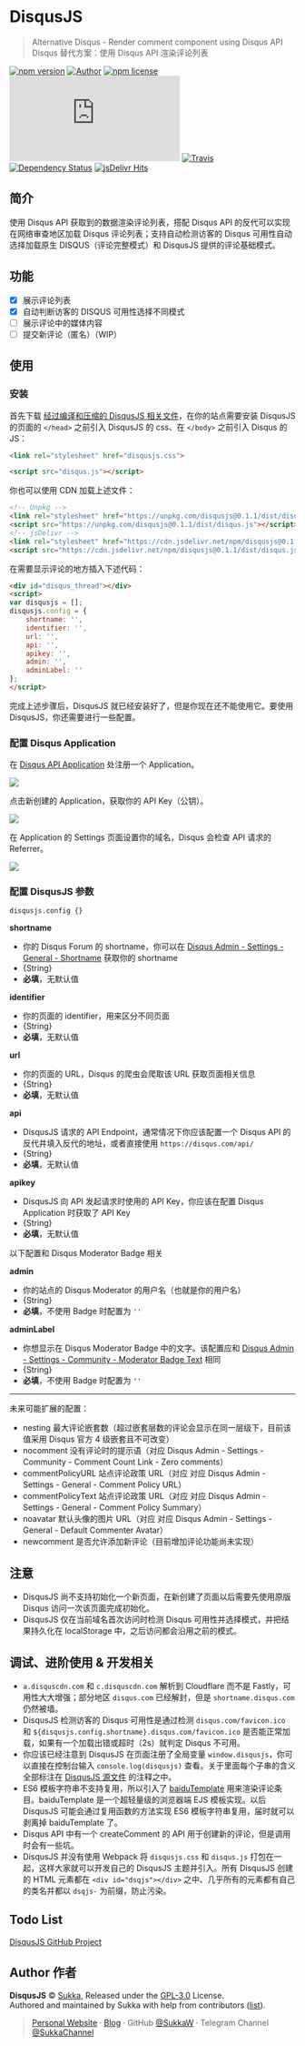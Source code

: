 # DisqusJS

> Alternative Disqus - Render comment component using Disqus API<br>
> Disqus 替代方案：使用 Disqus API 渲染评论列表

[![npm version](https://img.shields.io/npm/v/disqusjs.svg?style=flat-square)](https://www.npmjs.com/package/disqusjs)
[![Author](https://img.shields.io/badge/Author-Sukka-b68469.svg?style=flat-square)](https://skk.moe)
[![npm license](https://img.shields.io/npm/l/disqusjs.svg?style=flat-square)](https://github.com/SukkaW/suka.css/blob/master/LICENSE)
[![Size](https://badge-size.herokuapp.com/SukkaW/DisqusJS/master/dist/disqus.js?compression=gzip&style=flat-square)](https://github.com/SukkaW/suka.css/tree/master/dist)
[![Travis](https://img.shields.io/travis/SukkaW/DisqusJS.svg?style=flat-square)](https://travis-ci.org/SukkaW/DisqusJS)
[![Dependency Status](https://img.shields.io/david/SukkaW/DisqusJS.svg?style=flat-square)](https://david-dm.org/SukkaW/DisqusJS)
[![jsDelivr Hits](https://data.jsdelivr.com/v1/package/npm/disqusjs/badge)](https://www.jsdelivr.com/package/npm/disqusjs)

## 简介

使用 Disqus API 获取到的数据渲染评论列表，搭配 Disqus API 的反代可以实现在网络审查地区加载 Disqus 评论列表；支持自动检测访客的 Disqus 可用性自动选择加载原生 DISQUS（评论完整模式）和 DisqusJS 提供的评论基础模式。

## 功能

- [x] 展示评论列表
- [x] 自动判断访客的 DISQUS 可用性选择不同模式
- [ ] 展示评论中的媒体内容
- [ ] 提交新评论（匿名）（WIP）

## 使用

### 安装

首先下载 [经过编译和压缩的 DisqusJS 相关文件](https://github.com/SukkaW/DisqusJS/tree/master/dist)，在你的站点需要安装  DisqusJS 的页面的 `</head>` 之前引入 DisqusJS 的 css、在 `</body>` 之前引入 Disqus 的 JS：

```html
<link rel="stylesheet" href="disqusjs.css">
```

```html
<script src="disqus.js"></script>
```

你也可以使用 CDN 加载上述文件：

```html
<!-- Unpkg -->
<link rel="stylesheet" href="https://unpkg.com/disqusjs@0.1.1/dist/disqusjs.css">
<script src="https://unpkg.com/disqusjs@0.1.1/dist/disqus.js"></script>
<!-- jsDelivr -->
<link rel="stylesheet" href="https://cdn.jsdelivr.net/npm/disqusjs@0.1.1/dist/disqusjs.css">
<script src="https://cdn.jsdelivr.net/npm/disqusjs@0.1.1/dist/disqus.js"></script>
```

在需要显示评论的地方插入下述代码：

```html
<div id="disqus_thread"></div>
<script>
var disqusjs = [];
disqusjs.config = {
    shortname: '',
    identifier: '',
    url: '',
    api: '',
    apikey: '',
    admin: '',
    adminLabel: ''
};
</script>
```

完成上述步骤后，DisqusJS 就已经安装好了，但是你现在还不能使用它。要使用 DisqusJS，你还需要进行一些配置。

### 配置 Disqus Application

在 [Disqus API Application](https://disqus.com/api/applications/) 处注册一个 Application。

![](https://i.loli.net/2018/10/08/5bbb71f99369d.png)

点击新创建的 Application，获取你的 API Key（公钥）。

![](https://i.loli.net/2018/10/08/5bbb723acbe07.png)

在 Application 的 Settings 页面设置你的域名，Disqus 会检查 API 请求的 Referrer。

![](https://i.loli.net/2018/10/08/5bbb735b9d2a4.png)

### 配置 DisqusJS 参数

```
disqusjs.config {}
```

**shortname**

- 你的 Disqus Forum 的 shortname，你可以在 [Disqus Admin - Settings - General - Shortname](https://disqus.com/admin/settings/general/) 获取你的 shortname
- {String}
- **必填**，无默认值

**identifier**

- 你的页面的 identifier，用来区分不同页面
- {String}
- **必填**，无默认值

**url**

- 你的页面的 URL，Disqus 的爬虫会爬取该 URL 获取页面相关信息
- {String}
- **必填**，无默认值

**api**

- DisqusJS 请求的 API Endpoint，通常情况下你应该配置一个 Disqus API 的反代并填入反代的地址，或者直接使用 `https://disqus.com/api/`
- {String}
- **必填**，无默认值

**apikey**

- DisqusJS 向 API 发起请求时使用的 API Key，你应该在配置 Disqus Application 时获取了 API Key
- {String}
- **必填**，无默认值

以下配置和 Disqus Moderator Badge 相关

**admin**

- 你的站点的 Disqus Moderator 的用户名（也就是你的用户名）
- {String}
- **必填**，不使用 Badge 时配置为 `''`

**adminLabel**

- 你想显示在 Disqus Moderator Badge 中的文字。该配置应和 [Disqus Admin - Settings - Community - Moderator Badge Text](https://disqus.com/admin/settings/community/) 相同
- {String}
- **必填**，不使用 Badge 时配置为 `''`

---

未来可能扩展的配置：

- nesting 最大评论嵌套数（超过嵌套层数的评论会显示在同一层级下，目前该值采用 Disqus 官方 4 级嵌套且不可改变）
- nocomment 没有评论时的提示语（对应 Disqus Admin - Settings - Community - Comment Count Link - Zero comments）
- commentPolicyURL 站点评论政策 URL（对应 对应 Disqus Admin - Settings - General - Comment Policy URL）
- commentPolicyText 站点评论政策 URL（对应 对应 Disqus Admin - Settings - General - Comment Policy Summary）
- noavatar 默认头像的图片 URL（对应 对应 Disqus Admin - Settings - General - Default Commenter Avatar）
- newcomment 是否允许添加新评论（目前增加评论功能尚未实现）

## 注意

- DisqusJS 尚不支持初始化一个新页面，在新创建了页面以后需要先使用原版 Disqus 访问一次该页面完成初始化。
- DisqusJS 仅在当前域名首次访问时检测 Disqus 可用性并选择模式，并把结果持久化在 localStorage 中，之后访问都会沿用之前的模式。

## 调试、进阶使用 & 开发相关

- `a.disquscdn.com` 和 `c.disquscdn.com` 解析到 Cloudflare 而不是 Fastly，可用性大大增强；部分地区 `disqus.com` 已经解封，但是 `shortname.disqus.com` 仍然被墙。
- DisqusJS 检测访客的 Disqus 可用性是通过检测 `disqus.com/favicon.ico` 和 `${disqusjs.config.shortname}.disqus.com/favicon.ico` 是否能正常加载，如果有一个加载出错或超时（2s）就判定 Disqus 不可用。
- 你应该已经注意到 DisqusJS 在页面注册了全局变量 `window.disqusjs`，你可以直接在控制台输入 `console.log(disqusjs)` 查看。关于里面每个子串的含义全部标注在 [DisqusJS 源文件](https://github.com/SukkaW/DisqusJS/blob/master/src/disqus.js) 的注释之中。
- ES6 模板字符串不支持复用，所以引入了 [baiduTemplate](https://baidufe.github.io/BaiduTemplate/) 用来渲染评论条目。baiduTemplate 是一个超轻量级的浏览器端 EJS 模板实现。以后 DisqusJS 可能会通过复用函数的方法实现 ES6 模板字符串复用，届时就可以剥离掉 baiduTemplate 了。
- Disqus API 中有一个 createComment 的 API 用于创建新的评论，但是调用时会有一些坑。
- DisqusJS 并没有使用 Webpack 将 `disqusjs.css` 和 `disqus.js` 打包在一起，这样大家就可以开发自己的 DisqusJS 主题并引入。所有 DisqusJS 创建的 HTML 元素都在 `<div id="dsqjs"></div>` 之中、几乎所有的元素都有自己的类名并都以 `dsqjs-` 为前缀，防止污染。

## Todo List

[DisqusJS GitHub Project](https://github.com/SukkaW/DisqusJS/projects/1)

## Author 作者

**DisqusJS** © [Sukka](https://github.com/SukkaW), Released under the [GPL-3.0](https://github.com/SukkaW/suka.css/blob/master/LICENSE) License.<br>
Authored and maintained by Sukka with help from contributors ([list](https://github.com/SukkaW/suka.css/graphs/contributors)).

> [Personal Website](https://suka.moe) · [Blog](https://blog.suka.moe) · GitHub [@SukkaW](https://github.com/SukkaW) · Telegram Channel [@SukkaChannel](https://t.me/SukkaChannel)
